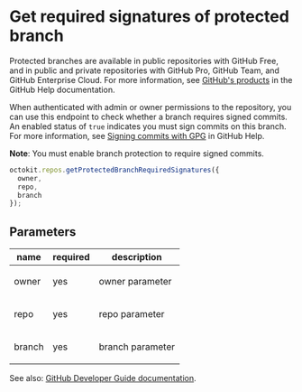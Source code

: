 # Get required signatures of protected branch

Protected branches are available in public repositories with GitHub Free, and in public and private repositories with GitHub Pro, GitHub Team, and GitHub Enterprise Cloud. For more information, see [GitHub's products](https://help.github.com/github/getting-started-with-github/githubs-products) in the GitHub Help documentation.

When authenticated with admin or owner permissions to the repository, you can use this endpoint to check whether a branch requires signed commits. An enabled status of `true` indicates you must sign commits on this branch. For more information, see [Signing commits with GPG](https://help.github.com/articles/signing-commits-with-gpg) in GitHub Help.

**Note**: You must enable branch protection to require signed commits.

```js
octokit.repos.getProtectedBranchRequiredSignatures({
  owner,
  repo,
  branch
});
```

## Parameters

<table>
  <thead>
    <tr>
      <th>name</th>
      <th>required</th>
      <th>description</th>
    </tr>
  </thead>
  <tbody>
    <tr><td>owner</td><td>yes</td><td>

owner parameter

</td></tr>
<tr><td>repo</td><td>yes</td><td>

repo parameter

</td></tr>
<tr><td>branch</td><td>yes</td><td>

branch parameter

</td></tr>
  </tbody>
</table>

See also: [GitHub Developer Guide documentation](endpoint.documentationUrl).
